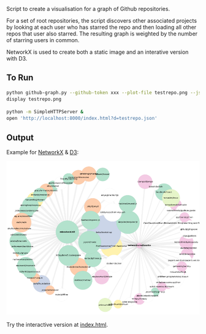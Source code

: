 Script to create a visualisation for a graph of Github repositories.

For a set of root repositories, the script discovers other associated 
projects by looking at each user who has starred the repo and then 
loading all other repos that user also starred. The resulting graph
is weighted by the number of starring users in common.

NetworkX is used to create both a static image and an interative
version with D3.

## To Run

```sh
python github-graph.py --github-token xxx --plot-file testrepo.png --json-file testrepo.json github/testrepo
display testrepo.png

python -m SimpleHTTPServer &
open 'http://localhost:8000/index.html?d=testrepo.json'
```


## Output

Example for [NetworkX](https://github.com/networkx/networkx) & [D3](https://github.com/mbostock/d3):

![networkx graph](examples/networkx.png)

Try the interactive version at [index.html](http://rawgit.com/paulegan/github-graph/master/index.html?d=examples/networkx.json).
